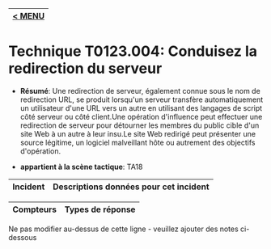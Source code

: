 |[< MENU](../../README.md)|
|---|
# Technique T0123.004: Conduisez la redirection du serveur

* **Résumé**: Une redirection de serveur, également connue sous le nom de redirection URL, se produit lorsqu'un serveur transfère automatiquement un utilisateur d'une URL vers un autre en utilisant des langages de script côté serveur ou côté client.Une opération d'influence peut effectuer une redirection de serveur pour détourner les membres du public cible d'un site Web à un autre à leur insu.Le site Web redirigé peut présenter une source légitime, un logiciel malveillant hôte ou autrement des objectifs d'opération.

* **appartient à la scène tactique**: TA18


|Incident |Descriptions données pour cet incident |
|-------- |-------------------- |



|Compteurs |Types de réponse |
|-------- |-------------- |


Ne pas modifier au-dessus de cette ligne - veuillez ajouter des notes ci-dessous